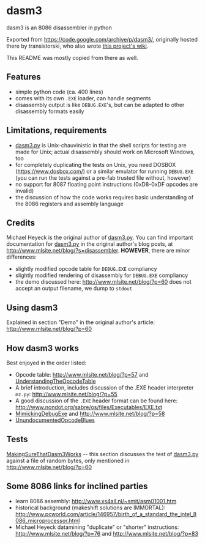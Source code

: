 # dasm3
dasm3 is an 8086 disassembler in python

Exported from https://code.google.com/archive/p/dasm3/, originally hosted there by transistorski, who also wrote [this project's wiki](../../wiki).

This README was mostly copied from there as well.

## Features

* simple python code (ca. 400 lines)
* comes with its own `.EXE` loader, can handle segments
* disassembly output is like `DEBUG.EXE`'s, but can be adapted to other disassembly formats easily

## Limitations, requirements

* [dasm3.py](./dasm3.py) is Unix-chauvinistic in that the shell scripts for testing are made for Unix; actual disassembly should work on Microsoft Windows, too
* for completely duplicating the tests on Unix, you need DOSBOX (https://www.dosbox.com/) or a similar emulator for running `DEBUG.EXE` (you can run the tests against a pre-fab trusted file without, however)
* no support for 8087 floating point instructions (0xD8-0xDF opcodes are invalid)
* the discussion of how the code works requires basic understanding of the 8086 registers and assembly language

## Credits

Michael Heyeck is the original author of [dasm3.py](./dasm3.py). You can find important documentation for [dasm3.py](./dasm3.py) in the original author's blog posts, at http://www.mlsite.net/blog/?s=disassembler. **HOWEVER**, there are minor differences:
* slightly modified opcode table for `DEBUG.EXE` compliancy
* slightly modified rendering of disassembly for `DEBUG.EXE` compliancy
* the demo discussed here: http://www.mlsite.net/blog/?p=60 does not accept an output filename, we dump to `stdout`

## Using dasm3

Explained in section "Demo" in the original author's article: http://www.mlsite.net/blog/?p=60

## How dasm3 works

Best enjoyed in the order listed:

* Opcode table: http://www.mlsite.net/blog/?p=57 and [UnderstandingTheOpcodeTable](../../wiki/UnderstandingTheOpcodeTable)
* A brief introduction, includes discussion of the .EXE header interpreter `mz.py`: http://www.mlsite.net/blog/?p=55
* A good discussion of the `.EXE` header format can be found here: http://www.nondot.org/sabre/os/files/Executables/EXE.txt
* [MimickingDebugExe](../../wiki/MimickingDebugExe) and http://www.mlsite.net/blog/?p=58
* [UnundocumentedOpcodeBlues](../../wiki/UnundocumentedOpcodeBlues)

## Tests

[MakingSureThatDasm3Works](../../wiki/MakingSureThatDasm3Works) -- this section discusses the test of [dasm3.py](./dasm3.py) against a file of random bytes, only mentioned in http://www.mlsite.net/blog/?p=60

## Some 8086 links for inclined parties

* learn 8086 assembly: http://www.xs4all.nl/~smit/asm01001.htm
* historical background (makeshift solutions are IMMORTAL): http://www.pcworld.com/article/146957/birth_of_a_standard_the_intel_8086_microprocessor.html
* Michael Heyeck datamining "duplicate" or "shorter" instructions: http://www.mlsite.net/blog/?p=76 and http://www.mlsite.net/blog/?p=83
